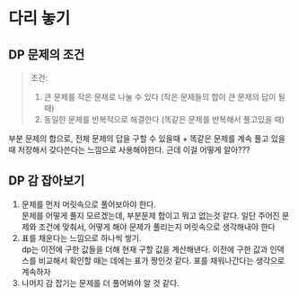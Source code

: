 # 다리 놓기

## DP 문제의 조건
> 조건:   
> 1. 큰 문제를 작은 문제로 나눌 수 있다 (작은 문제들의 합이 큰 문제의 답이 될 때)
> 2. 동일한 문제를 반복적으로 해결한다 (똑같은 문제를 반복해서 풀고있을 때)   

부분 문제의 합으로, 전체 문제의 답을 구할 수 있을때 + 똑같은 문제를 계속 풀고 있을때 저장해서 갖다쓴다는 느낌으로 사용해야한다. 근데 이걸 어떻게 알아???

## DP 감 잡아보기
1. 문제를 먼저 머릿속으로 풀어보아야 한다.   
문제를 어떻게 풀지 모르겠는데, 부분문제 합이고 뭐고 없는것 같다. 일단 주어진 문제와 조건에 맞춰서, 어떻게 해야 문제가 풀리는지 머릿속으로 생각해내야 한다
2. 표를 채운다는 느낌으로 하나씩 쌓기.   
dp는 이전에 구한 값들을 더해 현재 구할 값을 계산해낸다. 이전에 구한 값과 인덱스를 비교해서 확인할 때는 데에는 표가 짱인것 같다. 표를 채워나간다는 생각으로 계속하자
3. 나머지 감 잡기는 문제를 더 풀어봐야 알 것 같다.